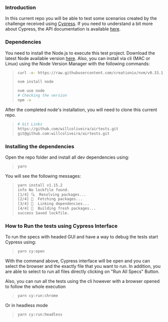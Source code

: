 ### Introduction

In this current repo you will be able to test some scenarios created by the challenge received using [Cypress](https://www.cypress.io/). If you need to understand a bit more about Cypress, the API documentation is available [here](https://docs.cypress.io/api/api/table-of-contents.html). 

### Dependencies
You need to install the Node.js to execute this test project. Download the latest Node available version [here](https://nodejs.org/pt-br/download/). Also, you can install via cli (MAC or Linux) using the Node Version Manager with the following commands:

> ```bash
> curl -o- https://raw.githubusercontent.com/creationix/nvm/v0.33.1/install.sh | bash
>
> nvm install node
>
> nvm use node
> # Checking the version
> npm -v
> ```

After the completed node's installation, you will need to clone this current repo.

> ```bash
> # Git Links
> https://github.com/willcoliveira/airtests.git
> git@github.com:willcoliveira/airtests.git
> ```

### Installing the dependencies 
Open the repo folder and install all dev dependencies using:
> ```bash
> yarn 
> ```

You will see the following messages: 
> ```bash
> yarn install v1.15.2
> info No lockfile found.
> [1/4] 🔍  Resolving packages...
> [2/4] 🚚  Fetching packages...
> [3/4] 🔗  Linking dependencies...
> [4/4] 🔨  Building fresh packages...
> success Saved lockfile.
> ```

### How to Run the tests using Cypress Interface

To run the specs with headed GUI and have a way to debug the tests start Cypress using: 

> ```bash
> yarn cy:open
> ```

With the command above, Cypress interface will be open and you can select the browser and the exactly file that you want to run. In addition, you are able to select to run all files directly clicking on "Run All Specs" Button.

Also, you can run all the tests using the cli however with a browser opened to follow the whole execution
> ```bash
> yarn cy:run:chrome
> ```

Or in headless mode
> ```bash
> yarn cy:run:headless
> ```
